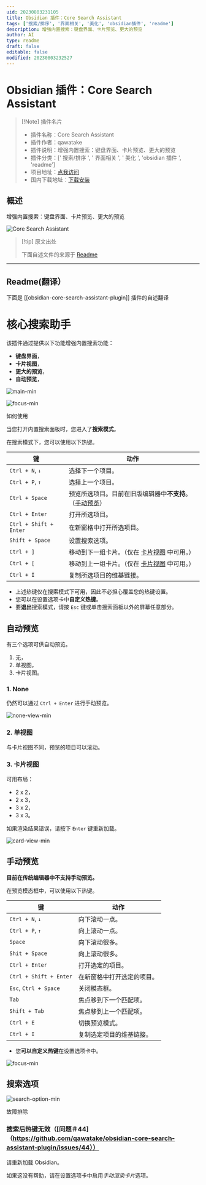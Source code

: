 ```yaml
---
uid: 20230803231105
title: Obsidian 插件：Core Search Assistant
tags: ['搜索/排序', '界面相关', '美化', 'obsidian插件', 'readme']
description: 增强内置搜索：键盘界面、卡片预览、更大的预览
author: AI
type: readme
draft: false
editable: false
modified: 20230803232527
---
```


# Obsidian 插件：Core Search Assistant

> [!Note] 插件名片
> - 插件名称：Core Search Assistant
> - 插件作者：qawatake
> - 插件说明：增强内置搜索：键盘界面、卡片预览、更大的预览
> - 插件分类：[' 搜索/排序 ', ' 界面相关 ', ' 美化 ', 'obsidian 插件 ', 'readme']
> - 项目地址：[点我访问](https://github.com/qawatake/obsidian-core-search-assistant-plugin)
> - 国内下载地址：[下载安装](https://pkmer.cn/products/plugin/pluginMarket/?obsidian-core-search-assistant-plugin)

## 概述

增强内置搜索：键盘界面、卡片预览、更大的预览

![Core Search Assistant](https://cdn.pkmer.cn/covers/obsidian-core-search-assistant-plugin.png!pkmer)

> [!tip] 原文出处
>
>下面自述文件的来源于 [Readme](https://ghproxy.net/https://raw.githubusercontent.com/qawatake/obsidian-core-search-assistant-plugin/main/README.md)
>

---

## Readme(翻译）

下面是 [[obsidian-core-search-assistant-plugin]] 插件的自述翻译

# 核心搜索助手

该插件通过提供以下功能增强内置搜索功能：

- **键盘界面**，
- **卡片视图**，
- **更大的预览**，
- **自动预览**，

![main-min](https://user-images.githubusercontent.com/38106890/150084212-d47733c7-3e84-437c-a257-5dd7ee6a8be5.gif)

![focus-min](https://user-images.githubusercontent.com/38106890/151547284-739a18a3-3467-4964-b59b-de8c2673018c.gif)

如何使用

当您打开内置搜索面板时，您进入了**搜索模式**。

在搜索模式下，您可以使用以下热键。

| 键 | 动作 |
| -- | -- |
| `Ctrl + N`, `↓` | 选择下一个项目。 |
| `Ctrl + P`, `↑` | 选择上一个项目。 |
| `Ctrl + Space` | 预览所选项目。目前在旧版编辑器中**不支持**。（[手动预览](#manual-preview)） |
| `Ctrl + Enter` | 打开所选项目。 |
| `Ctrl + Shift + Enter` | 在新窗格中打开所选项目。 |
| `Shift + Space` | 设置搜索选项。 |
| `Ctrl + ]` | 移动到下一组卡片。（仅在 [卡片视图](#3-card-view) 中可用。） |
| `Ctrl + [` | 移动到上一组卡片。（仅在 [卡片视图](#3-card-view) 中可用。） |
| `Ctrl + I` | 复制所选项目的维基链接。 |

- 上述热键仅在搜索模式下可用，因此不必担心覆盖您的热键设置。
- 您可以在设置选项卡中**自定义热键**。
- 要**退出**搜索模式，请按 `Esc` 键或单击搜索面板以外的屏幕任意部分。

## 自动预览

有三个选项可供自动预览。

1. 无，
2. 单视图，
3. 卡片视图。

### 1. None

仍然可以通过 `Ctrl + Enter` 进行手动预览。

![none-view-min](https://user-images.githubusercontent.com/38106890/150082308-493df0a0-e9d4-46ee-8957-c11a2f5ce628.gif)

### 2. 单视图

与卡片视图不同，预览的项目可以滚动。

### 3. 卡片视图

可用布局：

- 2 x 2，
- 2 x 3，
- 3 x 2，
- 3 x 3。

如果渲染结果错误，请按下 `Enter` 键重新加载。

![card-view-min](https://user-images.githubusercontent.com/38106890/150082177-6a14a509-b6f9-449f-90d1-7e198ae2d3d3.gif)

## 手动预览

**目前在传统编辑器中不支持手动预览。**

在预览模态框中，可以使用以下热键。

| 键 | 动作 |
| -- | -- |
| `Ctrl + N`, `↓` | 向下滚动一点。 |
| `Ctrl + P`, `↑` | 向上滚动一点。 |
| `Space` | 向下滚动很多。 |
| `Shit + Space` | 向上滚动很多。 |
| `Ctrl + Enter` | 打开选定的项目。 |
| `Ctrl + Shift + Enter` | 在新窗格中打开选定的项目。 |
| `Esc`, `Ctrl + Space` | 关闭模态框。 |
| `Tab` | 焦点移到下一个匹配项。 |
| `Shift + Tab` | 焦点移到上一个匹配项。 |
| `Ctrl + E` | 切换预览模式。 |
| `Ctrl + I` | 复制选定项目的维基链接。 |

- 您**可以自定义热键**在设置选项卡中。

![focus-min](https://user-images.githubusercontent.com/38106890/151547284-739a18a3-3467-4964-b59b-de8c2673018c.gif)

## 搜索选项

![search-option-min](https://user-images.githubusercontent.com/38106890/150083314-0834e593-2cd6-46c6-8706-5582e987037a.gif)

故障排除

### 搜索后热键无效（[问题＃44]（<https://github.com/qawatake/obsidian-core-search-assistant-plugin/issues/44））>

请重新加载 Obsidian。

如果这没有帮助，请在设置选项卡中启用*手动渲染卡片*选项。
